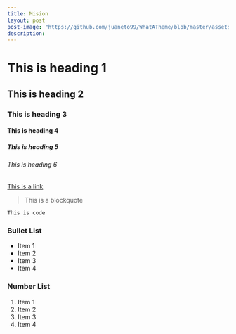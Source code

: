 ```yaml
---
title: Mision
layout: post
post-image: "https://github.com/juaneto99/WhatATheme/blob/master/assets/images/portada.jpg?raw=true"
description: 
---
```


# This is heading 1
## This is heading 2
### This is heading 3
#### This is heading 4
##### This is heading 5
###### This is heading 6

[This is a link](#)

> This is a blockquote

`This is code`

### Bullet List
* Item 1
* Item 2
* Item 3
* Item 4

### Number List
1. Item 1
2. Item 2
3. Item 3
4. Item 4
